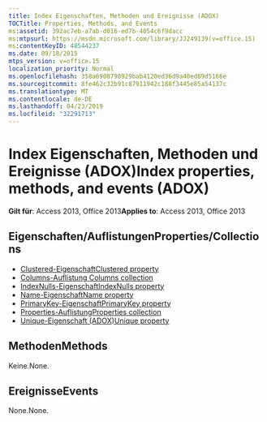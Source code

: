 ```yaml
---
title: Index Eigenschaften, Methoden und Ereignisse (ADOX)
TOCTitle: Properties, Methods, and Events
ms:assetid: 392ac7eb-a7ab-d016-ed7b-4054c6f9dacc
ms:mtpsurl: https://msdn.microsoft.com/library/JJ249139(v=office.15)
ms:contentKeyID: 48544237
ms.date: 09/18/2015
mtps_version: v=office.15
localization_priority: Normal
ms.openlocfilehash: 358a6908790929bab4120ed36d9a40ed69d5166e
ms.sourcegitcommit: 8fe462c32b91c87911942c188f3445e85a54137c
ms.translationtype: MT
ms.contentlocale: de-DE
ms.lasthandoff: 04/23/2019
ms.locfileid: "32291713"
---
```

# <a name="index-properties-methods-and-events-adox"></a><span data-ttu-id="a23a9-102">Index Eigenschaften, Methoden und Ereignisse (ADOX)</span><span class="sxs-lookup"><span data-stu-id="a23a9-102">Index properties, methods, and events (ADOX)</span></span>


<span data-ttu-id="a23a9-103">**Gilt für**: Access 2013, Office 2013</span><span class="sxs-lookup"><span data-stu-id="a23a9-103">**Applies to**: Access 2013, Office 2013</span></span>

## <a name="propertiescollections"></a><span data-ttu-id="a23a9-104">Eigenschaften/Auflistungen</span><span class="sxs-lookup"><span data-stu-id="a23a9-104">Properties/Collections</span></span>

- [<span data-ttu-id="a23a9-105">Clustered-Eigenschaft</span><span class="sxs-lookup"><span data-stu-id="a23a9-105">Clustered property</span></span>](clustered-property-adox.md)
- [<span data-ttu-id="a23a9-106">Columns-Auflistung </span><span class="sxs-lookup"><span data-stu-id="a23a9-106">Columns collection</span></span>](columns-collection-adox.md)
- [<span data-ttu-id="a23a9-107">IndexNulls-Eigenschaft</span><span class="sxs-lookup"><span data-stu-id="a23a9-107">IndexNulls property</span></span>](indexnulls-property-adox.md)
- [<span data-ttu-id="a23a9-108">Name-Eigenschaft</span><span class="sxs-lookup"><span data-stu-id="a23a9-108">Name property</span></span>](name-property-adox.md)
- [<span data-ttu-id="a23a9-109">PrimaryKey-Eigenschaft</span><span class="sxs-lookup"><span data-stu-id="a23a9-109">PrimaryKey property</span></span>](primarykey-property-adox.md)
- [<span data-ttu-id="a23a9-110">Properties-Auflistung</span><span class="sxs-lookup"><span data-stu-id="a23a9-110">Properties collection</span></span>](properties-collection-ado.md)
- [<span data-ttu-id="a23a9-111">Unique-Eigenschaft (ADOX)</span><span class="sxs-lookup"><span data-stu-id="a23a9-111">Unique property</span></span>](unique-property-adox.md)


## <a name="methods"></a><span data-ttu-id="a23a9-112">Methoden</span><span class="sxs-lookup"><span data-stu-id="a23a9-112">Methods</span></span>

<span data-ttu-id="a23a9-113">Keine.</span><span class="sxs-lookup"><span data-stu-id="a23a9-113">None.</span></span>

## <a name="events"></a><span data-ttu-id="a23a9-114">Ereignisse</span><span class="sxs-lookup"><span data-stu-id="a23a9-114">Events</span></span>

<span data-ttu-id="a23a9-115">None.</span><span class="sxs-lookup"><span data-stu-id="a23a9-115">None.</span></span>

